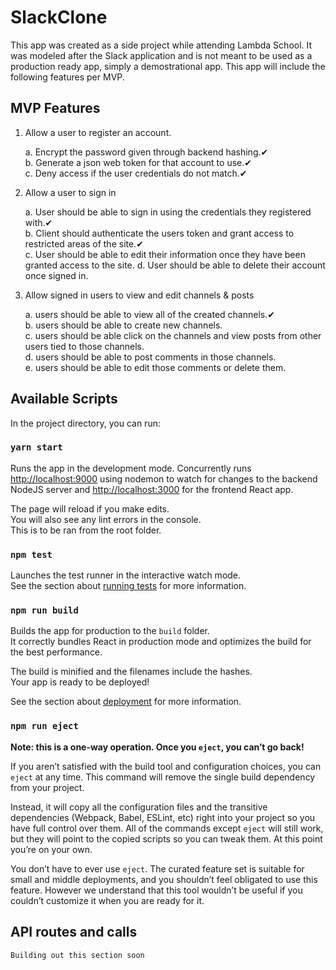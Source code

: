 
# SlackClone

This app was created as a side project while attending Lambda School. It was modeled after the Slack application and is not meant to be used as a production ready app, simply a demostrational app. This app will include the following features per MVP.

## MVP Features

1. Allow a user to register an account.

   a. Encrypt the password given through backend hashing.✔ <br>
   b. Generate a json web token for that account to use.✔  <br>
   c. Deny access if the user credentials do not match.✔ <br>

2. Allow a user to sign in

    a. User should be able to sign in using the credentials they registered with.✔ <br>
    b. Client should authenticate the users token and grant access to restricted areas of the site.✔ <br>
    c. User should be able to edit their information once they have been granted access to the site.
    d. User should be able to delete their account once signed in.

3. Allow signed in users to view and edit channels & posts

    a. users should be able to view all of the created channels.✔ <br>
    b. users should be able to create new channels.<br>
    c. users should be able click on the channels and view posts from other users tied to those channels.<br>
    d. users should be able to post comments in those channels.<br>
    e. users should be able to edit those comments or delete them.<br>

## Available Scripts

In the project directory, you can run:

### `yarn start`

Runs the app in the development mode.
Concurrently runs [http://localhost:9000](http://localhost:9000)
using nodemon to watch for changes to the backend NodeJS server and [http://localhost:3000](http://localhost:3000) for the frontend React app.

The page will reload if you make edits.<br>
You will also see any lint errors in the console. <br>
This is to be ran from the root folder.

### `npm test`

Launches the test runner in the interactive watch mode.<br>
See the section about [running tests](https://facebook.github.io/create-react-app/docs/running-tests) for more information.

### `npm run build`

Builds the app for production to the `build` folder.<br>
It correctly bundles React in production mode and optimizes the build for the best performance.

The build is minified and the filenames include the hashes.<br>
Your app is ready to be deployed!

See the section about [deployment](https://facebook.github.io/create-react-app/docs/deployment) for more information.

### `npm run eject`

**Note: this is a one-way operation. Once you `eject`, you can’t go back!**

If you aren’t satisfied with the build tool and configuration choices, you can `eject` at any time. This command will remove the single build dependency from your project.

Instead, it will copy all the configuration files and the transitive dependencies (Webpack, Babel, ESLint, etc) right into your project so you have full control over them. All of the commands except `eject` will still work, but they will point to the copied scripts so you can tweak them. At this point you’re on your own.

You don’t have to ever use `eject`. The curated feature set is suitable for small and middle deployments, and you shouldn’t feel obligated to use this feature. However we understand that this tool wouldn’t be useful if you couldn’t customize it when you are ready for it.

## API routes and calls

`Building out this section soon`
